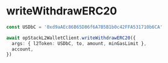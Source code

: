 # writeWithdrawERC20

```ts
const USDbC = '0xd9aAEc86B65D86f6A7B5B1b0c42FFA531710b6CA'

await opStackL2WalletClient.writeWithdrawERC20({
  args: { l2Token: USDbC, to, amount, minGasLimit },
  account,
})
```
